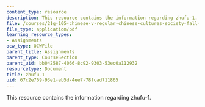 ```yaml
---
content_type: resource
description: This resource contains the information regarding zhufu-1.
file: /courses/21g-105-chinese-v-regular-chinese-cultures-society-fall-2003/67c2e76993e1eb5d4ee778fcad711865_MIT21G_105F03_zhufu1.pdf
file_type: application/pdf
learning_resource_types:
- Assignments
ocw_type: OCWFile
parent_title: Assignments
parent_type: CourseSection
parent_uid: bb042587-4066-8c92-9303-53ec0a112932
resourcetype: Document
title: zhufu-1
uid: 67c2e769-93e1-eb5d-4ee7-78fcad711865
---
```

This resource contains the information regarding zhufu-1.

